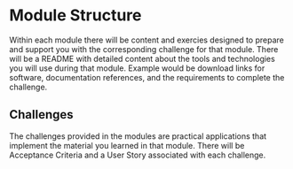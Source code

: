 # Module Structure

Within each module there will be content and exercies designed to prepare and support you with the corresponding challenge for that module. There will be a README with detailed content about the tools and technologies you will use during that module. Example would be download links for software, documentation references, and the requirements to complete the challenge.

## Challenges
The challenges provided in the modules are practical applications that implement the material you learned in that module. There will be Acceptance Criteria and a User Story associated with each challenge.